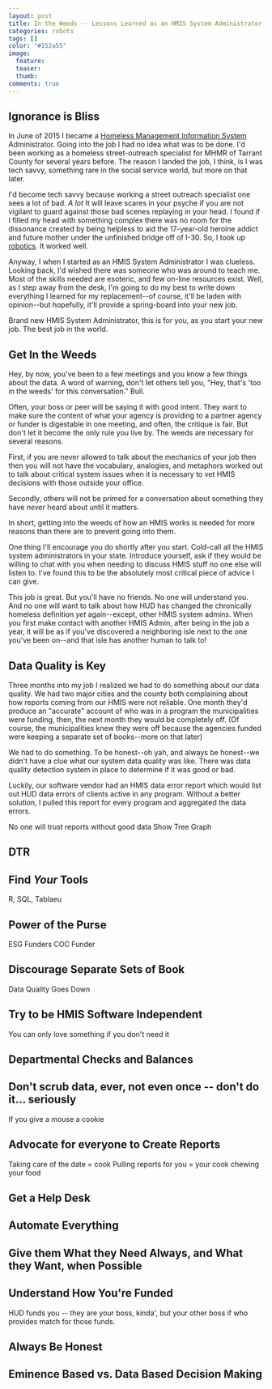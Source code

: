 ```yaml
---
layout: post
title: In the Weeds -- Lessons Learned as an HMIS System Administrator
categories: robots
tags: []
color: "#152a55"
image:
  feature: 
  teaser: 
  thumb:
comments: true
---
```


<link href="https://ladvien.com/projects/d3/practice/c3-0.4.15/c3.css" rel="stylesheet">  
<script src="https://d3js.org/d3.v3.min.js"></script>
<script src="https://ladvien.com/projects/d3/practice/c3-0.4.15/c3.min.js"></script>
<script src="https://ladvien.com/projects/d3/tx-601/trends-tx-601.js"></script>

## Ignorance is Bliss

In June of 2015 I became a [Homeless Management Information System](https://www.hudexchange.info/programs/hmis/) Administrator.  Going into the job I had no idea what was to be done.  I'd been working as a homeless street-outreach specialist for MHMR of Tarrant County for several years before.  The reason I landed the job, I think, is I was tech savvy, something rare in the social service world, but more on that later.

I'd become tech savvy because working a street outreach specialist one sees a lot of bad.  _A lot_  It will leave scares in your psyche if you are not vigilant to guard against those bad scenes replaying in your head.  I found if I filled my head with something complex there was no room for the dissonance created by being helpless to aid the 17-year-old heroine addict and future mother under the unfinished bridge off of I-30.  So, I took up [robotics](https://ladvien.com/tags/#robots).  It worked well.

Anyway, I when I started as an HMIS System Administrator I was clueless.  Looking back, I'd wished there was someone who was around to teach me.  Most of the skills needed are esoteric, and few on-line resources exist.  Well, as I step away from the desk, I'm going to do my best to write down everything I learned for my replacement--of course, it'll be laden with opinion--but hopefully, it'll provide a spring-board into your new job.

Brand new HMIS System Administrator, this is for you, as you start your new job.  The best job in the world.

## Get In the Weeds
Hey, by now, you've been to a few meetings and you know a few things about the data.  A word of warning, don't let others tell you, "Hey, that's 'too in the weeds' for this conversation."  Bull.

Often, your boss or peer will be saying it with good intent.  They want to make sure the content of what your agency is providing to a partner agency or funder is digestable in one meeting, and often, the critique is fair.  But don't let it become the only rule you live by. The weeds are necessary for several reasons.

First, if you are never allowed to talk about the mechanics of your job then then you will not have the vocabulary, analogies, and metaphors worked out to talk about critical system issues when it is necessary to vet HMIS decisions with those outside your office.

Secondly, others will not be primed for a conversation about something they have _never_ heard about until it matters.

In short, getting into the weeds of how an HMIS works is needed for more reasons than there are to prevent going into them.

One thing I'll encourage you do shortly after you start.  Cold-call all the HMIS system administrators in your state.  Introduce yourself, ask if they would be willing to chat with you when needing to discuss HMIS stuff no one else will listen to.  I've found this to be the absolutely most critical piece of advice I can give.

This job is great.  But you'll have no friends.  No one will understand you.  And no one will want to talk about how HUD has changed the chronically homeless definition _yet_ again--except, other HMIS system admins.  When you first make contact with another HMIS Admin, after being in the job a year, it will be as if you've discovered a neighboring isle next to the one you've been on--and that isle has another human to talk to!

## Data Quality is Key

Three months into my job I realized we had to do something about our data quality.  We had two major cities and the county both complaining about how reports coming from our HMIS were not reliable.  One month they'd produce an "accurate" account of who was in a program the municipalities were funding, then, the next month they would be completely off.  (Of course, the municipalities knew they were off because the agencies funded were keeping a separate set of books--more on that later)

We had to do something.  To be honest--oh yah, and always be honest--we didn't have a clue what our system data quality was like.  There was data quality detection system in place to determine if it was good or bad.  

Luckily, our software vendor had an HMIS data error report which would list out HUD data errors of clients active in any program.  Without a better solution, I pulled this report for every program and aggregated the data errors.

<div id="data-errors-2016"></div>
<script src="https://ladvien.com/projects/d3/tx-601/data-errors-2016.js"></script>



No one will trust reports without good data
Show Tree Graph

## DTR 

## Find _Your_ Tools

R, SQL, Tablaeu

## Power of the Purse

ESG Funders
COC Funder

## Discourage Separate Sets of Book

Data Quality Goes Down

## Try to be HMIS Software Independent
You can only love something if you don't need it

## Departmental Checks and Balances

## Don't scrub data, ever, not even once -- don't do it... seriously

If you give a mouse a cookie

## Advocate for everyone to Create Reports

Taking care of the date = cook
Pulling reports for you = your cook chewing your food

## Get a Help Desk

## Automate Everything

## Give them What they Need Always, and What they Want, when Possible

## Understand How You're Funded

HUD funds you -- they are your boss, kinda', but your other boss if who provides match for those funds.

## Always Be Honest

## Eminence Based vs. Data Based Decision Making


<!-- load D3js -->
<script src="//d3plus.org/js/d3.js"></script>

<!-- load D3plus after D3js -->
<script src="//d3plus.org/js/d3plus.js"></script>

<!-- create container element for visualization -->
<div id="viz"></div>

<script>

d3.csv("https://ladvien.com/projects/d3/data/data-errors-tree-map.csv", function(data) {
    console.log(data);

      // Coerce data values to be numeric
  data.forEach(function(d) {
    d3.values(d).forEach(function(k){
      if(k != "DataErrors"){
        d[k] = +d[k]
      }
    })
  });

  console.log(data)

  // instantiate d3plus
  var visualization = d3plus.viz()
    .container("#viz")  // container DIV to hold the visualization
    .data(data)  // data to use with the visualization
    .type("tree_map")   // visualization type
    .id("Agency")         // key for which our data is unique on
    .size("DataErrors")      // sizing of blocks
    .height(400)
    .draw()             // finally, draw the visualization!

});
</script>

